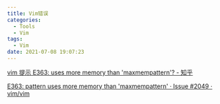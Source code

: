 ```yaml
---
title: Vim错误
categories:
  - Tools
  - Vim
tags:
  - Vim
date: 2021-07-08 19:07:23
---
```


[vim 提示 E363: uses more memory than 'maxmempattern'? - 知乎](https://www.zhihu.com/question/60367881?sort=created)


[E363: pattern uses more memory than 'maxmempattern' · Issue #2049 · vim/vim](https://github.com/vim/vim/issues/2049)



